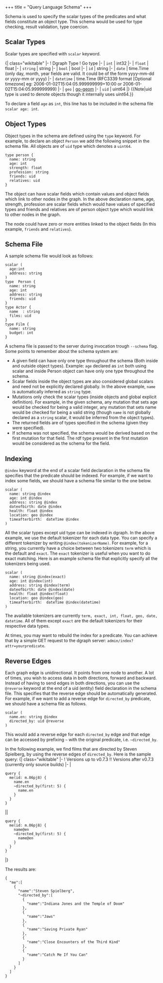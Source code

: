 +++
title = "Query Language Schema"
+++

Schema is used to specify the scalar types of the predicates and what fields constitute an object type. This schema would be used for type checking, result validation, type coercion.

## Scalar Types 

Scalar types are specified with `scalar` keyword.

{| class="wikitable"
|-
! Dgraph Type
! Go type
|-
| `int`
| int32
|-
| `float`
| float
|-
| `string`
| string
|-
| `bool`
| bool
|-
| `id`
|  string
|-
| `date`
|  time.Time (only day, month, year fields are valid. It could be of the form yyyy-mm-dd or yyyy-mm or yyyy)
|-
| `datetime`
|  time.Time (RFC3339 format [Optional timezone] eg: 2006-01-02T15:04:05.999999999+10:00 or 2006-01-02T15:04:05.999999999)
|-
| `geo`
|  [go-geom](https://github.com/twpayne/go-geom)
|-
| `uid`
|  uint64 
|}
{{Note|uid type is used to denote objects though it internally uses uint64.}}

To declare a field `age` as `int`, this line has to be included in the schema file `scalar age: int`.

## Object Types 
Object types in the schema are defined using the `type` keyword. For example, to declare an object  `Person` we add the following snippet in the schema file. All objects are of `uid` type which denotes a `uint64`.

```
type person {
  name: string
  age: int
  strength: float
  profession: string
  friends: uid
  relatives: uid
} 
```

The object can have scalar fields which contain values and object fields which link to other nodes in the graph. In the above declaration name, age, strength, profession are scalar fields which would have values of specified types and friends and relatives are of person object type which would link to other nodes in the graph.

The node could have zero or more entities linked to the object fields (In this example, `friends` and `relatives`).

## Schema File 
A sample schema file would look as follows:

```
scalar (
  age:int
  address: string
)
type  Person {
  name: string
  age: int
  address: string
  friends: uid
}
type Actor {
  name  : string
  films: uid 
}
type Film {
  name: string
  budget: int
}
```
A schema file is passed to the server during invocation trough `--schema` flag. Some points to remember about the schema system are:

* A given field can have only one type throughout the schema (Both inside and outside object types). Example: `age` declared as `int` both using scalar and inside Person object can have only one type throughout the schema.
* Scalar fields inside the object types are also considered global scalars and need not be explicitly declared globally. In the above example, `name` is automatically inferred as `string` type.
* Mutations only check the scalar types (inside objects and global explicit definition). For example, in the given schema, any mutation that sets age would be checked for being a valid integer, any mutation that sets name would be checked for being a valid string (though `name` is not globally declared as a `string` scalar, it would be inferred from the object types).
* The returned fields are of types specified in the schema (given they were specified).
* If schema was not specified, the schema would be derived based on the first mutation for that field.  The rdf type present in the first mutation would be considered as the schema for the field.

## Indexing 

`@index` keyword at the end of a scalar field declaration in the schema file specifies that the predicate should be indexed. For example, if we want to index some fields, we should have a schema file similar to the one below.
```
scalar (
  name: string @index
  age: int @index
  address: string @index
  dateofbirth: date @index
  health: float @index
  location: geo @index
  timeafterbirth:  dateTime @index
)
```

All the scalar types except uid type can be indexed in dgraph. In the above example, we use the default tokenizer for each data type. You can specify a different tokenizer by writing `@index(tokenizerName)`. For example, for a string, you currently have a choice between two tokenizers `term` which is the default and `exact`. The `exact` tokenizer is useful when you want to do exact matching. Here is an example schema file that explicitly specify all the tokenizers being used.

```
scalar (
  name: string @index(exact)
  age: int @index(int)
  address: string @index(term)
  dateofbirth: date @index(date)
  health: float @index(float)
  location: geo @index(geo)
  timeafterbirth:  dateTime @index(datetime)
)
```

The available tokenizers are currently `term, exact, int, float, geo, date, datetime`. All of them except `exact` are the default tokenizers for their respective data types.

At times, you may want to rebuild the index for a predicate. You can achieve that by a simple GET request to the dgraph server: `admin/index?attr=yourpredicate`.

## Reverse Edges
Each graph edge is unidirectional. It points from one node to another. A lot of times,  you wish to access data in both directions, forward and backward. Instead of having to send edges in both directions, you can use the `@reverse` keyword at the end of a uid (entity) field declaration in the schema file. This specifies that the reverse edge should be automatically generated. For example, if we want to add a reverse edge for `directed_by` predicate, we should have a schema file as follows.

```
scalar (
  name.en: string @index
  directed_by: uid @reverse
)
```

This would add a reverse edge for each `directed_by` edge and that edge can be accessed by prefixing `~` with the original predicate, i.e. `~directed_by`.

In the following example, we find films that are directed by Steven Spielberg, by using the reverse edges of `directed_by`. Here is the sample query:
{| class="wikitable"
|-
! Versions up to v0.7.3 !! Versions after v0.7.3 (currently only source builds)
|-
|
```
query {
  me(id: m.06pj8) {
    name.en
    ~directed_by(first: 5) {
      name.en
    }
  }
}
```
||
```
query {
  me(id: m.06pj8) {
    name@en
    ~directed_by(first: 5) {
      name@en
    }
  }
}
```
|}


The results are:
```
{
  "me":[
    {
      "name":"Steven Spielberg",
      "~directed_by":[
        {
          "name":"Indiana Jones and the Temple of Doom"
        },
        {
          "name":"Jaws"
        },
        {
          "name":"Saving Private Ryan"
        },
        {
          "name":"Close Encounters of the Third Kind"
        },
        {
          "name":"Catch Me If You Can"
        }
      ]
    }
  ]
}
```

